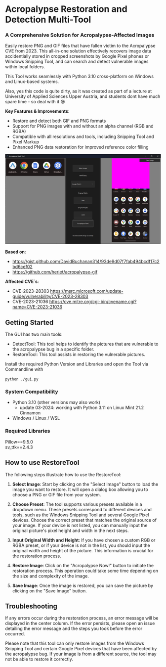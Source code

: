 # Acropalypse Restoration and Detection Multi-Tool

### A Comprehensive Solution for Acropalypse-Affected Images

Easily restore PNG and GIF files that have fallen victim to the Acropalypse CVE from 2023. This all-in-one solution effectively recovers image data accidentially stored in cropped screenshots by Google Pixel phones or Windows Snipping Tool, and can search and detect vulnerable images within local folders.

This Tool works seamlessly with Python 3.10 cross-platform on Windows and Linux-based systems.

Also, yes this code is quite dirty, as it was created as part of a lecture at University of Applied Sciences Upper Austria, and students dont have much spare time - so deal with it 😎

**Key Features & Improvements**:
- Restore and detect both GIF and PNG formats
- Support for PNG images with and without an alpha channel (RGB and RGBA)
- Compatible with all resolutions and tools, including Snipping Tool and Pixel Markup
- Enhanced PNG data restoration for improved reference color filling

<p align="center">
  <img src="tool.png" width="600">
</p>

**Based on**:
- https://gist.github.com/DavidBuchanan314/93de9d07f7fab494bcdf17c2bd6cef02
- https://github.com/heriet/acropalypse-gif

**Affected CVE´s**:
- CVE-2023-28303 https://msrc.microsoft.com/update-guide/vulnerability/CVE-2023-28303
- CVE-2023-21036 https://cve.mitre.org/cgi-bin/cvename.cgi?name=CVE-2023-21036

## Getting Started
The GUI has two main tools:

- DetectTool: This tool helps to identify the pictures that are vulnerable to the acropalypse bug in a specific folder.
- RestoreTool: This tool assists in restoring the vulnerable pictures.

Install the required Python Version and Libraries and open the Tool via Commandline with

`python ./gui.py`


### System Compatibility

- Python 3.10 (other versions may also work)
  - update 03-2024: working with Python 3.11 on Linux Mint 21.2 Cinnamon
- Windows / Linux / WSL

### Required Libraries

Pillow==9.5.0<br>
sv_ttk==2.4.3

## How to use RestoreTool

The following steps illustrate how to use the RestoreTool:

1. **Select Image**: Start by clicking on the "Select Image" button to load the image you want to restore. It will open a dialog box allowing you to choose a PNG or GIF file from your system.

2. **Choose Preset**: The tool supports various presets available in a dropdown menu. These presets correspond to different devices and tools, such as the Windows Snipping Tool and several Google Pixel devices. Choose the correct preset that matches the original source of your image. If your device is not listed, you can manually input the original picture's pixel height and width in the next steps.

3. **Input Original Width and Height**: If you have chosen a custom RGB or RGBA preset, or if your device is not in the list, you should input the original width and height of the picture. This information is crucial for the restoration process.

4. **Restore Image**: Click on the "Acropalypse Now!" button to initiate the restoration process. This operation could take some time depending on the size and complexity of the image.

5. **Save Image**: Once the image is restored, you can save the picture by clicking on the "Save Image" button.

## Troubleshooting
If any errors occur during the restoration process, an error message will be displayed in the center column. If the error persists, please open an issue detailing the error message and the steps you took before the error occurred.

Please note that this tool can only restore images from the Windows Snipping Tool and certain Google Pixel devices that have been affected by the acropalypse bug. If your image is from a different source, the tool may not be able to restore it correctly.
